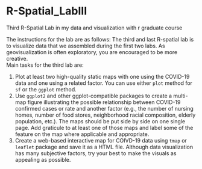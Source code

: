 # R-Spatial_LabIII
Third R-Spatial Lab in my data and visualization with r graduate course

The instructions for the lab are as follows:
The third and last R-spatial lab is to visualize data that we assembled during the first two labs. As geovisualization is often exploratory, you are encouraged to be more creative.   
Main tasks for the third lab are:
1. Plot at least two high-quality static maps with one using the COVID-19 data and one using a related factor. You can use either `plot` method for `sf` or the `ggplot` method.   
2. Use `ggplot2` and other ggplot-compatible packages to create a multi-map figure illustrating the possible relationship between COVID-19 confirmed cases or rate and another factor (e.g., the number of nursing homes, number of food stores, neighborhood racial composition, elderly population, etc.). The maps should be put side by side on one single page.  Add graticule to at least one of those maps and label some of the feature on the map where applicable and appropriate. 
3. Create a web-based interactive map for COIVD-19 data using `tmap` or `leaflet` package and save it as a HTML file. 
Although data visualization has many subjective factors, try your best to make the visuals as appealing as possible.  


